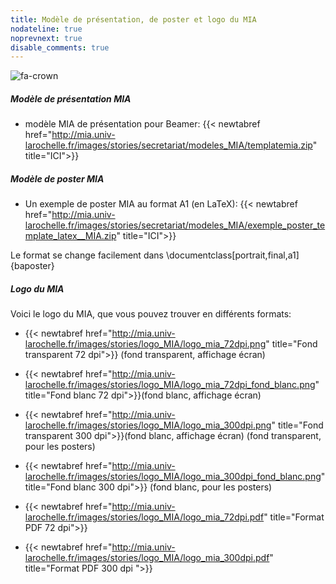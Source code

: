 ```yaml
---
title: Modèle de présentation, de poster et logo du MIA
nodateline: true
noprevnext: true
disable_comments: true
---
```

![fa-crown](/images/logolab1.png)

##### ***Modèle de présentation MIA***

- modèle MIA de présentation pour Beamer: {{< newtabref  href="http://mia.univ-larochelle.fr/images/stories/secretariat/modeles_MIA/templatemia.zip" title="ICI">}}

##### ***Modèle de poster MIA***

- Un exemple de poster MIA au format A1 (en LaTeX): {{< newtabref  href="http://mia.univ-larochelle.fr/images/stories/secretariat/modeles_MIA/exemple_poster_template_latex__MIA.zip" title="ICI">}}

 Le format se change facilement dans \documentclass[portrait,final,a1]{baposter}

##### ***Logo du MIA***

 Voici le logo du MIA, que vous pouvez trouver en différents formats:

- {{< newtabref  href="http://mia.univ-larochelle.fr/images/stories/logo_MIA/logo_mia_72dpi.png" title="Fond transparent 72 dpi">}} (fond transparent, affichage écran)

- {{< newtabref  href="http://mia.univ-larochelle.fr/images/stories/logo_MIA/logo_mia_72dpi_fond_blanc.png" title="Fond blanc 72 dpi">}}(fond blanc, affichage écran)

- {{< newtabref  href="http://mia.univ-larochelle.fr/images/stories/logo_MIA/logo_mia_300dpi.png" title="Fond transparent 300 dpi">}}(fond blanc, affichage écran) (fond transparent, pour les posters)

- {{< newtabref  href="http://mia.univ-larochelle.fr/images/stories/logo_MIA/logo_mia_300dpi_fond_blanc.png" title="Fond blanc 300 dpi">}} (fond blanc, pour les posters)

- {{< newtabref  href="http://mia.univ-larochelle.fr/images/stories/logo_MIA/logo_mia_72dpi.pdf" title="Format PDF 72 dpi">}}

- {{< newtabref  href="http://mia.univ-larochelle.fr/images/stories/logo_MIA/logo_mia_300dpi.pdf" title="Format PDF 300 dpi ">}}
